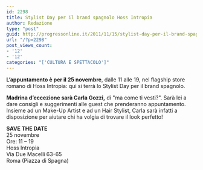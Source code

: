 ```yaml
---
id: 2298
title: Stylist Day per il brand spagnolo Hoss Intropia
author: Redazione
type: "post"
guid: http://progressonline.it/2011/11/15/stylist-day-per-il-brand-spagnolo-hoss-intropia/
url: "/?p=2298"
post_views_count:
- '12'
- '12'
categories: "['CULTURA E SPETTACOLO']"
---
```


**L’appuntamento è per il 25 novembre**, dalle 11 alle 19, nel flagship store romano di Hoss Intropia: qui si terrà lo Stylist Day per il brand spagnolo.

**Madrina d’eccezione sarà Carla Gozzi,** di "ma come ti vesti?". Sarà lei a dare consigli e suggerimenti alle guest che prenderanno appuntamento. Insieme ad un Make-Up Artist e ad un Hair Stylist, Carla sarà infatti a disposizione per aiutare chi ha volgia di trovare il look perfetto!

**SAVE THE DATE**  
25 novembre   
Ore: 11 – 19   
Hoss Intropia   
Via Due Macelli 63-65  
Roma (Piazza di Spagna)